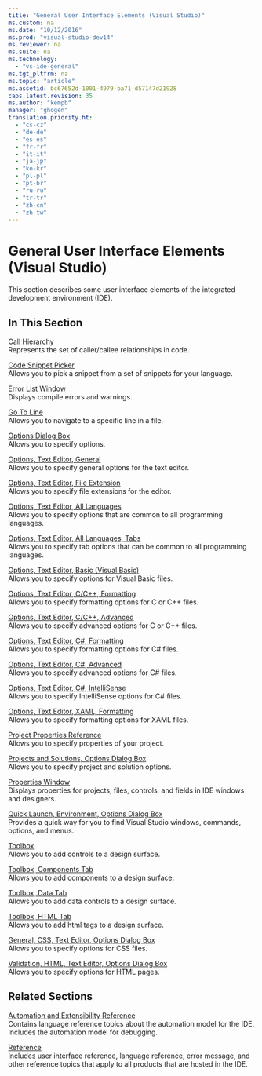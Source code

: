 ```yaml
---
title: "General User Interface Elements (Visual Studio)"
ms.custom: na
ms.date: "10/12/2016"
ms.prod: "visual-studio-dev14"
ms.reviewer: na
ms.suite: na
ms.technology: 
  - "vs-ide-general"
ms.tgt_pltfrm: na
ms.topic: "article"
ms.assetid: bc67652d-1001-4979-ba71-d57147d21928
caps.latest.revision: 35
ms.author: "kempb"
manager: "ghogen"
translation.priority.ht: 
  - "cs-cz"
  - "de-de"
  - "es-es"
  - "fr-fr"
  - "it-it"
  - "ja-jp"
  - "ko-kr"
  - "pl-pl"
  - "pt-br"
  - "ru-ru"
  - "tr-tr"
  - "zh-cn"
  - "zh-tw"
---
```

# General User Interface Elements (Visual Studio)
This section describes some user interface elements of the integrated development environment (IDE).  
  
## In This Section  
 [Call Hierarchy](../reference/call-hierarchy.md)  
 Represents the set of caller/callee relationships in code.  
  
 [Code Snippet Picker](../reference/code-snippet-picker.md)  
 Allows you to pick a snippet from a set of snippets for your language.  
  
 [Error List Window](../reference/error-list-window.md)  
 Displays compile errors and warnings.  
  
 [Go To Line](../reference/go-to-line.md)  
 Allows you to navigate to a specific line in a file.  
  
 [Options Dialog Box](../reference/options-dialog-box--visual-studio-.md)  
 Allows you to specify options.  
  
 [Options, Text Editor, General](../reference/options--text-editor--general.md)  
 Allows you to specify general options for the text editor.  
  
 [Options, Text Editor, File Extension](../reference/options--text-editor--file-extension.md)  
 Allows you to specify file extensions for the editor.  
  
 [Options, Text Editor, All Languages](../reference/options--text-editor--all-languages.md)  
 Allows you to specify options that are common to all programming languages.  
  
 [Options, Text Editor, All Languages, Tabs](../reference/options--text-editor--all-languages--tabs.md)  
 Allows you to specify tab options that can be common to all programming languages.  
  
 [Options, Text Editor, Basic (Visual Basic)](../reference/options--text-editor--basic--visual-basic-.md)  
 Allows you to specify options for Visual Basic files.  
  
 [Options, Text Editor, C/C++, Formatting](../reference/options--text-editor--c-c----formatting.md)  
 Allows you to specify formatting options for C or C++ files.  
  
 [Options, Text Editor, C/C++, Advanced](../reference/options--text-editor--c-c----advanced.md)  
 Allows you to specify advanced options for C or C++ files.  
  
 [Options, Text Editor, C#, Formatting](../reference/options--text-editor--csharp--formatting.md)  
 Allows you to specify formatting options for C# files.  
  
 [Options, Text Editor, C#, Advanced](../reference/options--text-editor--csharp--advanced.md)  
 Allows you to specify advanced options for C# files.  
  
 [Options, Text Editor, C#, IntelliSense](../reference/options--text-editor--csharp--intellisense.md)  
 Allows you to specify IntelliSense options for C# files.  
  
 [Options, Text Editor, XAML, Formatting](../reference/options--text-editor--xaml--formatting.md)  
 Allows you to specify formatting options for XAML files.  
  
 [Project Properties Reference](../reference/project-properties-reference.md)  
 Allows you to specify properties of your project.  
  
 [Projects and Solutions, Options Dialog Box](../reference/projects-and-solutions--options-dialog-box.md)  
 Allows you to specify project and solution options.  
  
 [Properties Window](../reference/properties-window.md)  
 Displays properties for projects, files, controls, and fields in IDE windows and designers.  
  
 [Quick Launch, Environment, Options Dialog Box](../reference/quick-launch--environment--options-dialog-box.md)  
 Provides a quick way for you to find Visual Studio windows, commands, options, and menus.  
  
 [Toolbox](../reference/toolbox.md)  
 Allows you to add controls to a design surface.  
  
 [Toolbox, Components Tab](../reference/toolbox--components-tab.md)  
 Allows you to add components to a design surface.  
  
 [Toolbox, Data Tab](../reference/toolbox--data-tab.md)  
 Allows you to add data controls to a design surface.  
  
 [Toolbox, HTML Tab](../reference/toolbox--html-tab.md)  
 Allows you to add html tags to a design surface.  
  
 [General, CSS, Text Editor, Options Dialog Box](../Topic/General,%20CSS,%20Text%20Editor,%20Options%20Dialog%20Box.md)  
 Allows you to specify options for CSS files.  
  
 [Validation, HTML, Text Editor, Options Dialog Box](../Topic/Validation,%20HTML,%20Text%20Editor,%20Options%20Dialog%20Box.md)  
 Allows you to specify options for HTML pages.  
  
## Related Sections  
 [Automation and Extensibility Reference](../Topic/Automation%20and%20Extensibility%20Reference.md)  
 Contains language reference topics about the automation model for the IDE. Includes the automation model for debugging.  
  
 [Reference](../reference/visual-studio-reference.md)  
 Includes user interface reference, language reference, error message, and other reference topics that apply to all products that are hosted in the IDE.